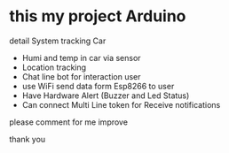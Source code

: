# this my project Arduino 

detail 
System tracking Car
  - Humi and temp in car via sensor
  - Location tracking
  - Chat line bot for interaction user
  - use WiFi send data form Esp8266 to user
  - Have Hardware Alert (Buzzer and Led Status)
  - Can connect Multi Line token for Receive notifications

please comment for me improve 

thank you
